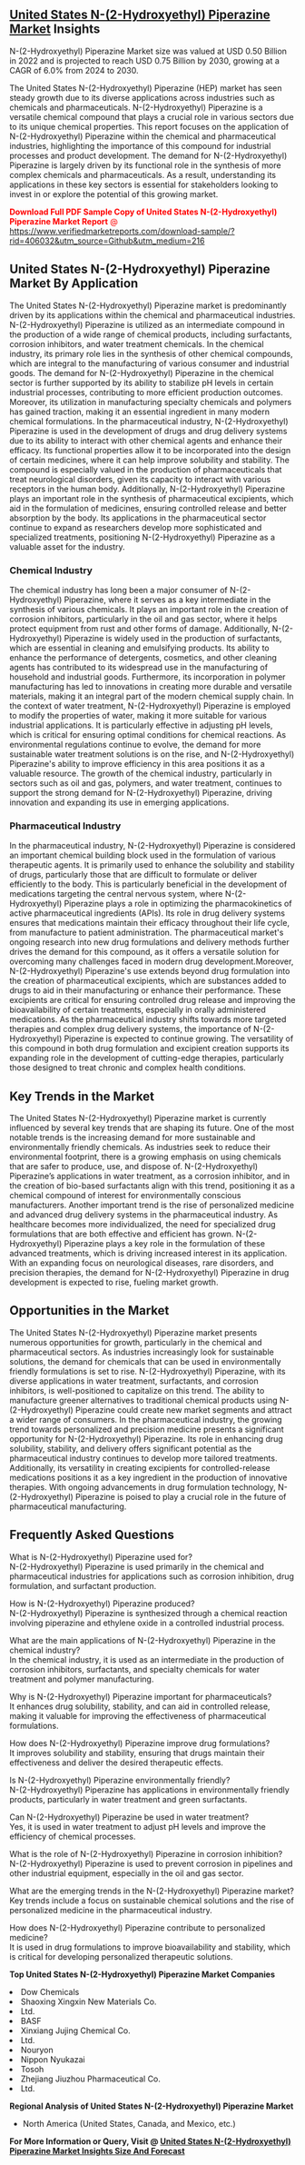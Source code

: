 <h2><a href="https://www.verifiedmarketreports.com/download-sample/?rid=406032&amp;utm_source=Github&amp;utm_medium=216" target="_blank">United States N-(2-Hydroxyethyl) Piperazine Market</a> Insights</h2><p>N-(2-Hydroxyethyl) Piperazine Market size was valued at USD 0.50 Billion in 2022 and is projected to reach USD 0.75 Billion by 2030, growing at a CAGR of 6.0% from 2024 to 2030.</p><p><p>The United States N-(2-Hydroxyethyl) Piperazine (HEP) market has seen steady growth due to its diverse applications across industries such as chemicals and pharmaceuticals. N-(2-Hydroxyethyl) Piperazine is a versatile chemical compound that plays a crucial role in various sectors due to its unique chemical properties. This report focuses on the application of N-(2-Hydroxyethyl) Piperazine within the chemical and pharmaceutical industries, highlighting the importance of this compound for industrial processes and product development. The demand for N-(2-Hydroxyethyl) Piperazine is largely driven by its functional role in the synthesis of more complex chemicals and pharmaceuticals. As a result, understanding its applications in these key sectors is essential for stakeholders looking to invest in or explore the potential of this growing market. <p><span class=""><span style="color: #ff0000;"><strong>Download Full PDF Sample Copy of United States N-(2-Hydroxyethyl) Piperazine Market Report</strong> @ </span><a href="https://www.verifiedmarketreports.com/download-sample/?rid=406032&amp;utm_source=Github&amp;utm_medium=216" target="_blank">https://www.verifiedmarketreports.com/download-sample/?rid=406032&amp;utm_source=Github&amp;utm_medium=216</a></span></p></p><h2>United States N-(2-Hydroxyethyl) Piperazine Market By Application</h2><p>The United States N-(2-Hydroxyethyl) Piperazine market is predominantly driven by its applications within the chemical and pharmaceutical industries. N-(2-Hydroxyethyl) Piperazine is utilized as an intermediate compound in the production of a wide range of chemical products, including surfactants, corrosion inhibitors, and water treatment chemicals. In the chemical industry, its primary role lies in the synthesis of other chemical compounds, which are integral to the manufacturing of various consumer and industrial goods. The demand for N-(2-Hydroxyethyl) Piperazine in the chemical sector is further supported by its ability to stabilize pH levels in certain industrial processes, contributing to more efficient production outcomes. Moreover, its utilization in manufacturing specialty chemicals and polymers has gained traction, making it an essential ingredient in many modern chemical formulations. In the pharmaceutical industry, N-(2-Hydroxyethyl) Piperazine is used in the development of drugs and drug delivery systems due to its ability to interact with other chemical agents and enhance their efficacy. Its functional properties allow it to be incorporated into the design of certain medicines, where it can help improve solubility and stability. The compound is especially valued in the production of pharmaceuticals that treat neurological disorders, given its capacity to interact with various receptors in the human body. Additionally, N-(2-Hydroxyethyl) Piperazine plays an important role in the synthesis of pharmaceutical excipients, which aid in the formulation of medicines, ensuring controlled release and better absorption by the body. Its applications in the pharmaceutical sector continue to expand as researchers develop more sophisticated and specialized treatments, positioning N-(2-Hydroxyethyl) Piperazine as a valuable asset for the industry.<h3>Chemical Industry</h3><p>The chemical industry has long been a major consumer of N-(2-Hydroxyethyl) Piperazine, where it serves as a key intermediate in the synthesis of various chemicals. It plays an important role in the creation of corrosion inhibitors, particularly in the oil and gas sector, where it helps protect equipment from rust and other forms of damage. Additionally, N-(2-Hydroxyethyl) Piperazine is widely used in the production of surfactants, which are essential in cleaning and emulsifying products. Its ability to enhance the performance of detergents, cosmetics, and other cleaning agents has contributed to its widespread use in the manufacturing of household and industrial goods. Furthermore, its incorporation in polymer manufacturing has led to innovations in creating more durable and versatile materials, making it an integral part of the modern chemical supply chain. In the context of water treatment, N-(2-Hydroxyethyl) Piperazine is employed to modify the properties of water, making it more suitable for various industrial applications. It is particularly effective in adjusting pH levels, which is critical for ensuring optimal conditions for chemical reactions. As environmental regulations continue to evolve, the demand for more sustainable water treatment solutions is on the rise, and N-(2-Hydroxyethyl) Piperazine's ability to improve efficiency in this area positions it as a valuable resource. The growth of the chemical industry, particularly in sectors such as oil and gas, polymers, and water treatment, continues to support the strong demand for N-(2-Hydroxyethyl) Piperazine, driving innovation and expanding its use in emerging applications.<h3>Pharmaceutical Industry</h3><p>In the pharmaceutical industry, N-(2-Hydroxyethyl) Piperazine is considered an important chemical building block used in the formulation of various therapeutic agents. It is primarily used to enhance the solubility and stability of drugs, particularly those that are difficult to formulate or deliver efficiently to the body. This is particularly beneficial in the development of medications targeting the central nervous system, where N-(2-Hydroxyethyl) Piperazine plays a role in optimizing the pharmacokinetics of active pharmaceutical ingredients (APIs). Its role in drug delivery systems ensures that medications maintain their efficacy throughout their life cycle, from manufacture to patient administration. The pharmaceutical market's ongoing research into new drug formulations and delivery methods further drives the demand for this compound, as it offers a versatile solution for overcoming many challenges faced in modern drug development.Moreover, N-(2-Hydroxyethyl) Piperazine's use extends beyond drug formulation into the creation of pharmaceutical excipients, which are substances added to drugs to aid in their manufacturing or enhance their performance. These excipients are critical for ensuring controlled drug release and improving the bioavailability of certain treatments, especially in orally administered medications. As the pharmaceutical industry shifts towards more targeted therapies and complex drug delivery systems, the importance of N-(2-Hydroxyethyl) Piperazine is expected to continue growing. The versatility of this compound in both drug formulation and excipient creation supports its expanding role in the development of cutting-edge therapies, particularly those designed to treat chronic and complex health conditions.<h2>Key Trends in the Market</h2><p>The United States N-(2-Hydroxyethyl) Piperazine market is currently influenced by several key trends that are shaping its future. One of the most notable trends is the increasing demand for more sustainable and environmentally friendly chemicals. As industries seek to reduce their environmental footprint, there is a growing emphasis on using chemicals that are safer to produce, use, and dispose of. N-(2-Hydroxyethyl) Piperazine’s applications in water treatment, as a corrosion inhibitor, and in the creation of bio-based surfactants align with this trend, positioning it as a chemical compound of interest for environmentally conscious manufacturers. Another important trend is the rise of personalized medicine and advanced drug delivery systems in the pharmaceutical industry. As healthcare becomes more individualized, the need for specialized drug formulations that are both effective and efficient has grown. N-(2-Hydroxyethyl) Piperazine plays a key role in the formulation of these advanced treatments, which is driving increased interest in its application. With an expanding focus on neurological diseases, rare disorders, and precision therapies, the demand for N-(2-Hydroxyethyl) Piperazine in drug development is expected to rise, fueling market growth.<h2>Opportunities in the Market</h2><p>The United States N-(2-Hydroxyethyl) Piperazine market presents numerous opportunities for growth, particularly in the chemical and pharmaceutical sectors. As industries increasingly look for sustainable solutions, the demand for chemicals that can be used in environmentally friendly formulations is set to rise. N-(2-Hydroxyethyl) Piperazine, with its diverse applications in water treatment, surfactants, and corrosion inhibitors, is well-positioned to capitalize on this trend. The ability to manufacture greener alternatives to traditional chemical products using N-(2-Hydroxyethyl) Piperazine could create new market segments and attract a wider range of consumers. In the pharmaceutical industry, the growing trend towards personalized and precision medicine presents a significant opportunity for N-(2-Hydroxyethyl) Piperazine. Its role in enhancing drug solubility, stability, and delivery offers significant potential as the pharmaceutical industry continues to develop more tailored treatments. Additionally, its versatility in creating excipients for controlled-release medications positions it as a key ingredient in the production of innovative therapies. With ongoing advancements in drug formulation technology, N-(2-Hydroxyethyl) Piperazine is poised to play a crucial role in the future of pharmaceutical manufacturing.<h2>Frequently Asked Questions</h2><p>What is N-(2-Hydroxyethyl) Piperazine used for? <br> N-(2-Hydroxyethyl) Piperazine is used primarily in the chemical and pharmaceutical industries for applications such as corrosion inhibition, drug formulation, and surfactant production.</p><p>How is N-(2-Hydroxyethyl) Piperazine produced? <br> N-(2-Hydroxyethyl) Piperazine is synthesized through a chemical reaction involving piperazine and ethylene oxide in a controlled industrial process.</p><p>What are the main applications of N-(2-Hydroxyethyl) Piperazine in the chemical industry? <br> In the chemical industry, it is used as an intermediate in the production of corrosion inhibitors, surfactants, and specialty chemicals for water treatment and polymer manufacturing.</p><p>Why is N-(2-Hydroxyethyl) Piperazine important for pharmaceuticals? <br> It enhances drug solubility, stability, and can aid in controlled release, making it valuable for improving the effectiveness of pharmaceutical formulations.</p><p>How does N-(2-Hydroxyethyl) Piperazine improve drug formulations? <br> It improves solubility and stability, ensuring that drugs maintain their effectiveness and deliver the desired therapeutic effects.</p><p>Is N-(2-Hydroxyethyl) Piperazine environmentally friendly? <br> N-(2-Hydroxyethyl) Piperazine has applications in environmentally friendly products, particularly in water treatment and green surfactants.</p><p>Can N-(2-Hydroxyethyl) Piperazine be used in water treatment? <br> Yes, it is used in water treatment to adjust pH levels and improve the efficiency of chemical processes.</p><p>What is the role of N-(2-Hydroxyethyl) Piperazine in corrosion inhibition? <br> N-(2-Hydroxyethyl) Piperazine is used to prevent corrosion in pipelines and other industrial equipment, especially in the oil and gas sector.</p><p>What are the emerging trends in the N-(2-Hydroxyethyl) Piperazine market? <br> Key trends include a focus on sustainable chemical solutions and the rise of personalized medicine in the pharmaceutical industry.</p><p>How does N-(2-Hydroxyethyl) Piperazine contribute to personalized medicine? <br> It is used in drug formulations to improve bioavailability and stability, which is critical for developing personalized therapeutic solutions.</p></p><p><strong>Top United States N-(2-Hydroxyethyl) Piperazine Market Companies</strong></p><div data-test-id=""><p><li>Dow Chemicals</li><li> Shaoxing Xingxin New Materials Co.</li><li> Ltd.</li><li> BASF</li><li> Xinxiang Jujing Chemical Co.</li><li> Ltd.</li><li> Nouryon</li><li> Nippon Nyukazai</li><li> Tosoh</li><li> Zhejiang Jiuzhou Pharmaceutical Co.</li><li> Ltd.</li></p><div><strong>Regional Analysis of&nbsp;United States N-(2-Hydroxyethyl) Piperazine Market</strong></div><ul><li dir="ltr"><p dir="ltr">North America&nbsp;(United States, Canada, and Mexico, etc.)</p></li></ul><p><strong>For More Information or Query, Visit @&nbsp;</strong><strong><a href="https://www.verifiedmarketreports.com/product/n-2-hydroxyethyl-piperazine-market/?utm_source=Github&amp;utm_medium=216" target="_blank">United States N-(2-Hydroxyethyl) Piperazine Market Insights Size And Forecast</a></strong></p></div>
